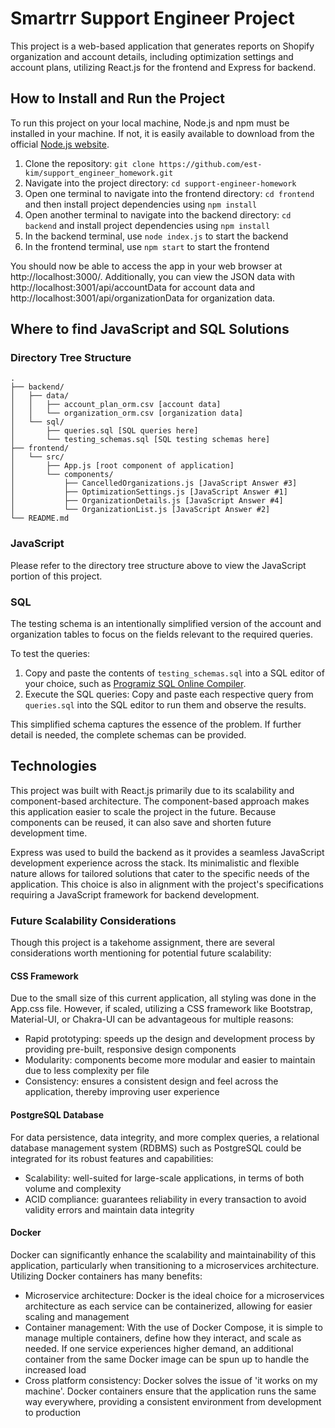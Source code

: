 # Smartrr Support Engineer Project

This project is a web-based application that generates reports on Shopify organization and account details, including optimization settings and account plans, utilizing React.js for the frontend and Express for backend.

## How to Install and Run the Project
To run this project on your local machine, Node.js and npm must be installed in your machine. If not, it is easily available to download from the official [Node.js website](https://nodejs.org/en).

1. Clone the repository:
`git clone https://github.com/est-kim/support_engineer_homework.git`
2. Navigate into the project directory: `cd support-engineer-homework`
3. Open one terminal to navigate into the frontend directory: `cd frontend` and then install project dependencies using `npm install`
4. Open another terminal to navigate into the backend directory: `cd backend` and install project dependencies using `npm install`
5. In the backend terminal, use `node index.js` to start the backend
6. In the frontend terminal, use `npm start` to start the frontend

You should now be able to access the app in your web browser at http://localhost:3000/. Additionally, you can view the JSON data with http://localhost:3001/api/accountData for account data and http://localhost:3001/api/organizationData for organization data.

## Where to find JavaScript and SQL Solutions
### Directory Tree Structure
```
.
├── backend/
│   ├── data/
│   │   ├── account_plan_orm.csv [account data]
│   │   └── organization_orm.csv [organization data]
│   └── sql/
│       ├── queries.sql [SQL queries here]
│       └── testing_schemas.sql [SQL testing schemas here]
├── frontend/
│   └── src/
│       ├── App.js [root component of application]
│       └── components/
│           ├── CancelledOrganizations.js [JavaScript Answer #3]
│           ├── OptimizationSettings.js [JavaScript Answer #1]
│           ├── OrganizationDetails.js [JavaScript Answer #4]
│           └── OrganizationList.js [JavaScript Answer #2]
└── README.md
```

### JavaScript
Please refer to the directory tree structure above to view the JavaScript portion of this project.

### SQL
The testing schema is an intentionally simplified version of the account and organization tables to focus on the fields relevant to the required queries.

To test the queries:
1. Copy and paste the contents of `testing_schemas.sql` into a SQL editor of your choice, such as [Programiz SQL Online Compiler](https://www.programiz.com/sql/online-compiler/).
2. Execute the SQL queries: Copy and paste each respective query from `queries.sql` into the SQL editor to run them and observe the results.

This simplified schema captures the essence of the problem. If further detail is needed, the complete schemas can be provided.

## Technologies
This project was built with React.js primarily due to its scalability and component-based architecture. The component-based approach makes this application easier to scale the project in the future. Because components can be reused, it can also save and shorten future development time.

Express was used to build the backend as it provides a seamless JavaScript development experience across the stack. Its minimalistic and flexible nature allows for tailored solutions that cater to the specific needs of the application. This choice is also in alignment with the project's specifications requiring a JavaScript framework for backend development.

### Future Scalability Considerations
Though this project is a takehome assignment, there are several considerations worth mentioning for potential future scalability:

#### CSS Framework
Due to the small size of this current application, all styling was done in the App.css file. However, if scaled, utilizing a CSS framework like Bootstrap, Material-UI, or Chakra-UI can be advantageous for multiple reasons:
* Rapid prototyping: speeds up the design and development process by providing pre-built, responsive design components
* Modularity: components become more modular and easier to maintain due to less complexity per file
* Consistency: ensures a consistent design and feel across the application, thereby improving user experience

#### PostgreSQL Database
For data persistence, data integrity, and more complex queries, a relational database management system (RDBMS) such as PostgreSQL could be integrated for its robust features and capabilities:
* Scalability: well-suited for large-scale applications, in terms of both volume and complexity
* ACID compliance: guarantees reliability in every transaction to avoid validity errors and maintain data integrity

#### Docker
Docker can significantly enhance the scalability and maintainability of this application, particularly when transitioning to a microservices architecture. Utilizing Docker containers has many benefits:
* Microservice architecture: Docker is the ideal choice for a microservices architecture as each service can be containerized, allowing for easier scaling and management
* Container management: With the use of Docker Compose, it is simple to manage multiple containers, define how they interact, and scale as needed. If one service experiences higher demand, an additional container from the same Docker image can be spun up to handle the increased load
* Cross platform consistency: Docker solves the issue of 'it works on my machine'. Docker containers ensure that the application runs the same way everywhere, providing a consistent environment from development to production
